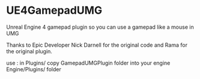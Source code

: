 # UE4GamepadUMG
Unreal Engine 4 gamepad plugin so you can use a gamepad like a mouse in UMG

Thanks to Epic Developer Nick Darnell for the original code and Rama for the original plugin.

use : 
in Plugins/
copy GamepadUMGPlugin folder into your engine Engine/Plugins/ folder
